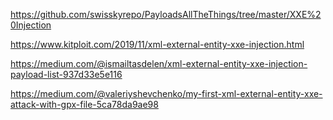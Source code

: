 https://github.com/swisskyrepo/PayloadsAllTheThings/tree/master/XXE%20Injection

https://www.kitploit.com/2019/11/xml-external-entity-xxe-injection.html

https://medium.com/@ismailtasdelen/xml-external-entity-xxe-injection-payload-list-937d33e5e116

https://medium.com/@valeriyshevchenko/my-first-xml-external-entity-xxe-attack-with-gpx-file-5ca78da9ae98
